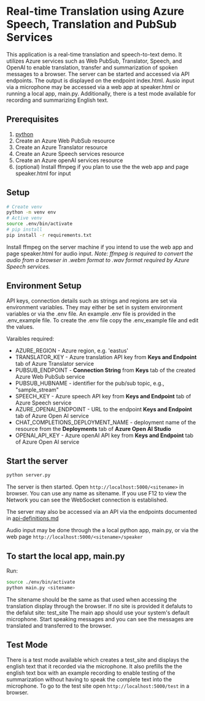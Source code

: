 # Real-time Translation using Azure Speech, Translation and PubSub Services
This application is a real-time translation and speech-to-text demo. It utilizes Azure services such as Web PubSub, Translator, Speech, and OpenAI to enable translation, transfer and summarization of spoken messages to a browser. The server can be started and accessed via API endpoints.  The output is displayed on the endpoint index.html.  Ausio input via a microphone may be accessed via a web app at speaker.html or running a local app, main.py. Additionally, there is a test mode available for recording and summarizing English text.

## Prerequisites

1. [python](https://www.python.org/)
2. Create an Azure Web PubSub resource
3. Create an Azure Translator resource
4. Create an Azure Speech services resource
5. Create an Azure openAI services resource
6. (optional) Install ffmpeg if you plan to use the the web app and page speaker.html for input

## Setup

```bash
# Create venv
python -m venv env
# Active venv
source .env/bin/activate
# pip install
pip install -r requirements.txt
```

Install ffmpeg on the server machine if you intend to use the web app and page speaker.html for audio input.
*Note: ffmpeg is required to convert the audio from a browser in .webm format to .wav format required by Azure Speech services.*

## Environment Setup

API keys, connection details such as strings and regions are set via environment variables.  They may either be set in system environment variables or via the .env file.  An example .env file is provided in the .env_example file.  To create the .env file copy the .env_example file and edit the values.

Varaibles required:
* AZURE_REGION - Azure region, e.g. 'eastus'
* TRANSLATOR_KEY - Azure translation API key from **Keys and Endpoint** tab of Azure Translator service
* PUBSUB_ENDPOINT - **Connection String** from **Keys** tab of the created Azure Web PubSub service
* PUBSUB_HUBNAME - identifier for the pub/sub topic, e.g., "sample_stream"
* SPEECH_KEY - Azure speech API key from **Keys and Endpoint** tab of Azure Speech service
* AZURE_OPENAI_ENDPOINT - URL to the endpoint **Keys and Endpoint** tab of Azure Open AI service
* CHAT_COMPLETIONS_DEPLOYMENT_NAME - deployment name of the resource from the **Deployments** tab of **Azure Open AI Studio**
* OPENAI_API_KEY - Azure openAI API key from **Keys and Endpoint** tab of Azure Open AI service

## Start the server

```bash
python server.py 
```

The server is then started. Open `http://localhost:5000/<sitename>` in browser. You can use any name as sitename.  If you use F12 to view the Network you can see the WebSocket connection is established.

The server may also be accessed via an API via the endpoints documented in [api-definitions.md](/api-definitions.md)

Audio input may be done through the a local python app, main.py, or via the web page `http://localhost:5000/<sitename>/speaker`

## To start the local app, main.py

Run:

```bash
source ./env/bin/activate
python main.py <sitename>
```

The sitename should be the same as that used when accessing the translation display through the browser.  If no site is provided it defaluts to the defalut site: test_site
The main app should use your system's default microphone.  Start speaking messages and you can see the messages are translated and transferred to the browser.

## Test Mode

There is a test mode available which creates a test_site and displays the english text that it recorded via the microphone.  It also prefills the the english text box with an example recording to enable testing of the summarization without having to speak the complete text into the microphone.  To go to the test site open `http://localhost:5000/test` in a browser.